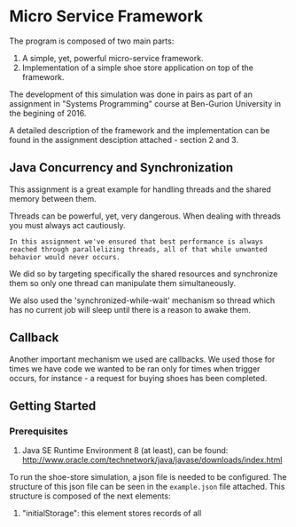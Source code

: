 # Micro Service Framework

The program is composed of two main parts:
1. A simple, yet, powerful micro-service framework.
2. Implementation of a simple shoe store application on top of the framework.

The development of this simulation was done in pairs as part of an assignment in "Systems Programming" course at Ben-Gurion University in the begining of 2016.

A detailed description of the framework and the implementation can be found in the assignment desciption attached - section 2 and 3.

## Java Concurrency and Synchronization
This assignment is a great example for handling threads and the shared memory between them.

Threads can be powerful, yet, very dangerous. When dealing with threads you must always act cautiously.
```
In this assignment we've ensured that best performance is always reached through parallelizing threads, all of that while unwanted behavior would never occurs.
```

We did so by targeting specifically the shared resources and synchronize them so only one thread can manipulate them simultaneously.

We also used the 'synchronized-while-wait' mechanism so thread which has no current job will sleep until there is a reason to awake them.

## Callback
Another important mechanism we used are callbacks. We used those for times we have code we wanted to be ran only for times when trigger occurs,
for instance - a request for buying shoes has been completed.

## Getting Started
### Prerequisites

1. Java SE Runtime Environment 8 (at least), can be found: 
	http://www.oracle.com/technetwork/java/javase/downloads/index.html
	
To run the shoe-store simulation, a json file is needed to be configured.
The structure of this json file can be seen in the `example.json` file attached.
This structure is composed of the next elements:
1. "initialStorage": this element stores records of all 
